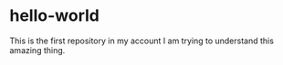 # hello-world
This is the first repository in my account
I am trying to understand this amazing thing.
